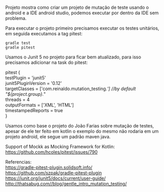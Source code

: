 
Projeto mostra como criar um projeto de mutação de teste usando o android e a IDE android studio, podemos executar por dentro da IDE sem problema.  


Para executar o projeto primeiro precisamos executar os testes unitários, em seguida executamos a tag pitest:  
```
gradle test  
gradle pitest  
```
Usamos o Junit 5 no projeto para ficar bem atualizado, para isso precisamos adicionar na task do pitest:

pitest {  
    testPlugin = 'junit5'  
    junit5PluginVersion = '0.12'  
    targetClasses = ['com.reinaldo.mutation_testing.*']  //by default "${project.group}.*"  
    threads = 4  
    outputFormats = ['XML', 'HTML']  
    timestampedReports = true  
}  

Usamos como base o projeto do João Farias sobre mutação de testes, apesar de ele ter feito em kotlin o exemplo do mesmo não rodaria em um projeto android,  ele segue um padrão maven java.  

Support of Mockk as Mocking Framework for Kotlin:
https://github.com/hcoles/pitest/issues/790

Referencias:  
https://gradle-pitest-plugin.solidsoft.info/  
https://github.com/szpak/gradle-pitest-plugin  
https://junit.org/junit5/docs/current/user-guide/  
http://thatsabug.com//blog/gentle_intro_mutation_testing/  
